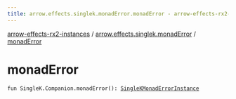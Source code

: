 ```yaml
---
title: arrow.effects.singlek.monadError.monadError - arrow-effects-rx2-instances
---
```


[arrow-effects-rx2-instances](../index.html) / [arrow.effects.singlek.monadError](index.html) / [monadError](./monad-error.html)

# monadError

`fun SingleK.Companion.monadError(): `[`SingleKMonadErrorInstance`](../arrow.effects/-single-k-monad-error-instance/index.html)